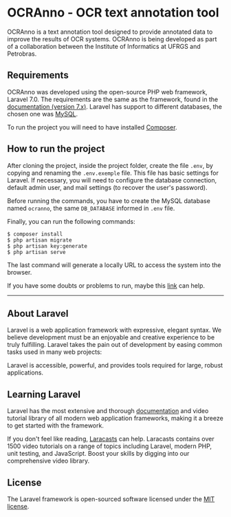 # OCRAnno - OCR text annotation tool

OCRAnno is a text annotation tool designed to provide annotated data to improve the results of OCR systems. OCRAnno is being developed as part of a collaboration between the Institute of Informatics at UFRGS and Petrobras.

## Requirements

OCRAnno was developed using the open-source PHP web framework, Laravel 7.0. The requirements are the same as the framework, found in the [documentation (version 7.x)](https://laravel.com/docs/7.x). Laravel has support to different databases, the chosen one was [MySQL](https://www.mysql.com/).

To run the project you will need to have installed [Composer](https://getcomposer.org/).

## How to run the project

After cloning the project, inside the project folder, create the file `.env`, by copying and renaming the `.env.exemple` file. This file has basic settings  for Laravel. If necessary, you will  need to configure the database connection, default admin user, and mail settings (to recover the user's password).

Before running the commands, you have to create the MySQL database named `ocranno`, the same `DB_DATABASE` informed in `.env` file.

Finally, you can run the following commands:

```
$ composer install
$ php artisan migrate
$ php artisan key:generate
$ php artisan serve
```
The last command will generate a locally URL to access the system into the browser.

If you have some doubts or problems to run, maybe this [link](https://gist.github.com/hootlex/da59b91c628a6688ceb1) can help.

------

## About Laravel

Laravel is a web application framework with expressive, elegant syntax. We believe development must be an enjoyable and creative experience to be truly fulfilling. Laravel takes the pain out of development by easing common tasks used in many web projects:

Laravel is accessible, powerful, and provides tools required for large, robust applications.

## Learning Laravel

Laravel has the most extensive and thorough [documentation](https://laravel.com/docs) and video tutorial library of all modern web application frameworks, making it a breeze to get started with the framework.

If you don't feel like reading, [Laracasts](https://laracasts.com) can help. Laracasts contains over 1500 video tutorials on a range of topics including Laravel, modern PHP, unit testing, and JavaScript. Boost your skills by digging into our comprehensive video library.

## License

The Laravel framework is open-sourced software licensed under the [MIT license](https://opensource.org/licenses/MIT).
